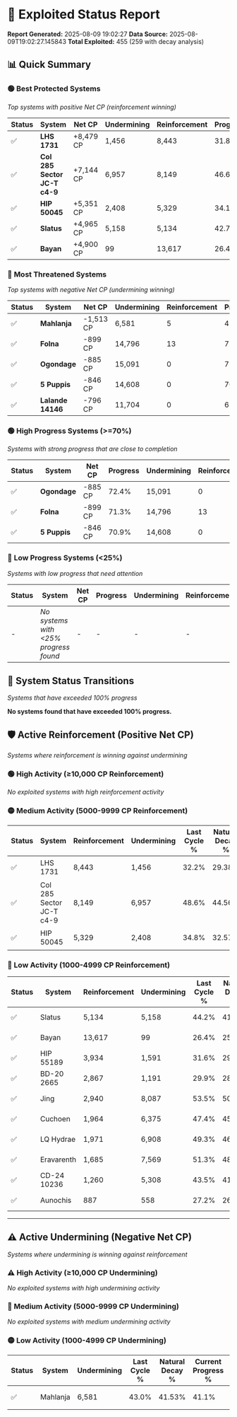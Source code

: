 # 🌟 Exploited Status Report

**Report Generated:** 2025-08-09 19:02:27
**Data Source:** 2025-08-09T19:02:27.145843
**Total Exploited:** 455 (259 with decay analysis)

## 📊 Quick Summary

### 🟢 **Best Protected Systems**
*Top systems with positive Net CP (reinforcement winning)*

| Status | System | Net CP | Undermining | Reinforcement | Progress |
|--------|--------|--------|-------------|---------------|----------|
| ✅ | **LHS 1731** | +8,479 CP | 1,456 | 8,443 | 31.8% |
| ✅ | **Col 285 Sector JC-T c4-9** | +7,144 CP | 6,957 | 8,149 | 46.6% |
| ✅ | **HIP 50045** | +5,351 CP | 2,408 | 5,329 | 34.1% |
| ✅ | **Slatus** | +4,965 CP | 5,158 | 5,134 | 42.7% |
| ✅ | **Bayan** | +4,900 CP | 99 | 13,617 | 26.4% |

### 🔴 **Most Threatened Systems**
*Top systems with negative Net CP (undermining winning)*

| Status | System | Net CP | Undermining | Reinforcement | Progress |
|--------|--------|--------|-------------|---------------|----------|
| ✅ | **Mahlanja** | -1,513 CP | 6,581 | 5 | 41.1% |
| ✅ | **Folna** | -899 CP | 14,796 | 13 | 71.3% |
| ✅ | **Ogondage** | -885 CP | 15,091 | 0 | 72.4% |
| ✅ | **5 Puppis** | -846 CP | 14,608 | 0 | 70.9% |
| ✅ | **Lalande 14146** | -796 CP | 11,704 | 0 | 61.2% |

### 🟢 **High Progress Systems (>=70%)**
*Systems with strong progress that are close to completion*

| Status | System | Net CP | Progress | Undermining | Reinforcement |
|--------|--------|--------|----------|-------------|---------------|
| ✅ | **Ogondage** | -885 CP | 72.4% | 15,091 | 0 |
| ✅ | **Folna** | -899 CP | 71.3% | 14,796 | 13 |
| ✅ | **5 Puppis** | -846 CP | 70.9% | 14,608 | 0 |

### 🔴 **Low Progress Systems (<25%)**
*Systems with low progress that need attention*

| Status | System | Net CP | Progress | Undermining | Reinforcement |
|--------|--------|--------|----------|-------------|---------------|
| - | *No systems with <25% progress found* | - | - | - | - |
## 🔄 System Status Transitions
*Systems that have exceeded 100% progress*

**No systems found that have exceeded 100% progress.**

## 🛡️ Active Reinforcement (Positive Net CP)
*Systems where reinforcement is winning against undermining*

### 🟢 High Activity (≥10,000 CP Reinforcement)

*No exploited systems with high reinforcement activity*

### 🟡 Medium Activity (5000-9999 CP Reinforcement)

| Status | System | Reinforcement | Undermining | Last Cycle % | Natural Decay % | Current Progress % | Current CP | Net CP | Activity |
|--------|--------|---------------|-------------|--------------|-----------------|-------------------|------------|--------|----------|
| ✅ | LHS 1731 | 8,443 | 1,456 | 32.2% | 29.38% | 31.8% | 111,300 | +8,479 | 🟡 Medium Reinforcement |
| ✅ | Col 285 Sector JC-T c4-9 | 8,149 | 6,957 | 48.6% | 44.56% | 46.6% | 163,100 | +7,144 | 🟡 Medium Reinforcement |
| ✅ | HIP 50045 | 5,329 | 2,408 | 34.8% | 32.57% | 34.1% | 119,350 | +5,351 | 🟡 Medium Reinforcement |

### 🔴 Low Activity (1000-4999 CP Reinforcement)

| Status | System | Reinforcement | Undermining | Last Cycle % | Natural Decay % | Current Progress % | Current CP | Net CP | Activity |
|--------|--------|---------------|-------------|--------------|-----------------|-------------------|------------|--------|----------|
| ✅ | Slatus | 5,134 | 5,158 | 44.2% | 41.28% | 42.7% | 149,450 | +4,965 | 🔵 Low Reinforcement |
| ✅ | Bayan | 13,617 | 99 | 26.4% | 25.00% | 26.4% | 92,400 | +4,900 | 🔵 Low Reinforcement |
| ✅ | HIP 55189 | 3,934 | 1,591 | 31.6% | 29.96% | 31.1% | 108,850 | +4,005 | 🔵 Low Reinforcement |
| ✅ | BD-20 2665 | 2,867 | 1,191 | 29.9% | 28.75% | 29.6% | 103,600 | +2,983 | 🔵 Low Reinforcement |
| ✅ | Jing | 2,940 | 8,087 | 53.5% | 50.47% | 51.2% | 179,200 | +2,543 | 🔵 Low Reinforcement |
| ✅ | Cuchoen | 1,964 | 6,375 | 47.4% | 45.11% | 45.6% | 159,600 | +1,704 | 🔵 Low Reinforcement |
| ✅ | LQ Hydrae | 1,971 | 6,908 | 49.3% | 46.82% | 47.3% | 165,550 | +1,679 | 🔵 Low Reinforcement |
| ✅ | Eravarenth | 1,685 | 7,569 | 51.3% | 48.73% | 49.1% | 171,850 | +1,294 | 🔵 Low Reinforcement |
| ✅ | CD-24 10236 | 1,260 | 5,308 | 43.5% | 41.70% | 42.0% | 147,000 | +1,063 | 🔵 Low Reinforcement |
| ✅ | Aunochis | 887 | 558 | 27.2% | 26.70% | 27.0% | 94,500 | +1,035 | 🔵 Low Reinforcement |


---

## ⚠️ Active Undermining (Negative Net CP)
*Systems where undermining is winning against reinforcement*

### ⚠️ High Activity (≥10,000 CP Undermining)

*No exploited systems with high undermining activity*

### 🔶 Medium Activity (5000-9999 CP Undermining)

*No exploited systems with medium undermining activity*

### 🟡 Low Activity (1000-4999 CP Undermining)

| Status | System | Undermining | Last Cycle % | Natural Decay % | Current Progress % | Reinforcement | Current CP | Net CP | Activity |
|--------|--------|-------------|--------------|-----------------|-------------------|---------------|------------|--------|----------|
| ✅ | Mahlanja | 6,581 | 43.0% | 41.53% | 41.1% | 5 | 143,850 | -1,513 | 🟡 Low Undermining |
